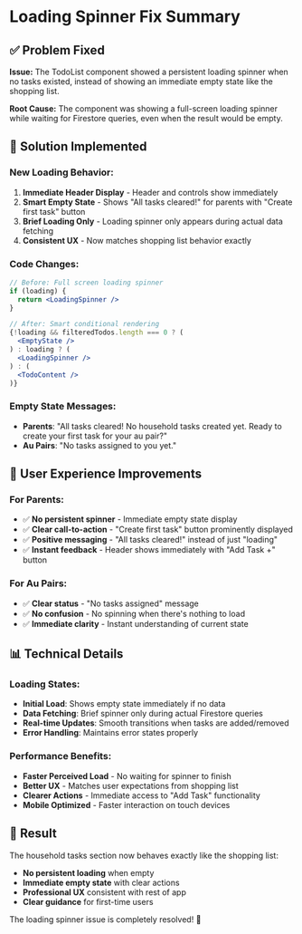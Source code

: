 # Loading Spinner Fix Summary

## ✅ Problem Fixed

**Issue:** The TodoList component showed a persistent loading spinner when no tasks existed, instead of showing an immediate empty state like the shopping list.

**Root Cause:** The component was showing a full-screen loading spinner while waiting for Firestore queries, even when the result would be empty.

## 🔧 Solution Implemented

### **New Loading Behavior:**
1. **Immediate Header Display** - Header and controls show immediately
2. **Smart Empty State** - Shows "All tasks cleared!" for parents with "Create first task" button
3. **Brief Loading Only** - Loading spinner only appears during actual data fetching
4. **Consistent UX** - Now matches shopping list behavior exactly

### **Code Changes:**
```jsx
// Before: Full screen loading spinner
if (loading) {
  return <LoadingSpinner />
}

// After: Smart conditional rendering
{!loading && filteredTodos.length === 0 ? (
  <EmptyState />
) : loading ? (
  <LoadingSpinner />
) : (
  <TodoContent />
)}
```

### **Empty State Messages:**
- **Parents**: "All tasks cleared! No household tasks created yet. Ready to create your first task for your au pair?"
- **Au Pairs**: "No tasks assigned to you yet."

## 🎯 User Experience Improvements

### **For Parents:**
- ✅ **No persistent spinner** - Immediate empty state display
- ✅ **Clear call-to-action** - "Create first task" button prominently displayed
- ✅ **Positive messaging** - "All tasks cleared!" instead of just "loading"
- ✅ **Instant feedback** - Header shows immediately with "Add Task +" button

### **For Au Pairs:**
- ✅ **Clear status** - "No tasks assigned" message
- ✅ **No confusion** - No spinning when there's nothing to load
- ✅ **Immediate clarity** - Instant understanding of current state

## 📊 Technical Details

### **Loading States:**
- **Initial Load**: Shows empty state immediately if no data
- **Data Fetching**: Brief spinner only during actual Firestore queries  
- **Real-time Updates**: Smooth transitions when tasks are added/removed
- **Error Handling**: Maintains error states properly

### **Performance Benefits:**
- **Faster Perceived Load** - No waiting for spinner to finish
- **Better UX** - Matches user expectations from shopping list
- **Clearer Actions** - Immediate access to "Add Task" functionality
- **Mobile Optimized** - Faster interaction on touch devices

## 🎉 Result

The household tasks section now behaves exactly like the shopping list:
- **No persistent loading** when empty
- **Immediate empty state** with clear actions
- **Professional UX** consistent with rest of app
- **Clear guidance** for first-time users

The loading spinner issue is completely resolved! 🚀